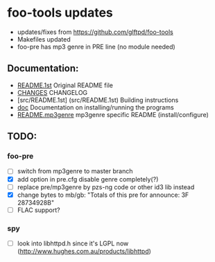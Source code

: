 # foo-tools updates

- updates/fixes from https://github.com/glftpd/foo-tools
- Makefiles updated
- foo-pre has mp3 genre in PRE line (no module needed)

## Documentation:

- [README.1st](README.1st) Original README file
- [CHANGES](src/CHANGES) CHANGELOG
- [src/README.1st] (src/README.1st) Building instructions
- [doc](doc) Documentation on installing/running the programs
- [README.mp3genre](src/pre/README.mp3genre) mp3genre specific README (install/configure)

## TODO:

### foo-pre
- [ ] switch from mp3genre to master branch
- [X] add option in pre.cfg disable genre completely(?)
- [ ] replace pre/mp3genre by pzs-ng code or other id3 lib instead
- [X] change bytes to mb/gb: "Totals of this pre for announce: 3F 28734928B"
- [ ] FLAC support?

### spy
- [ ] look into libhttpd.h since it's LGPL now (http://www.hughes.com.au/products/libhttpd)

